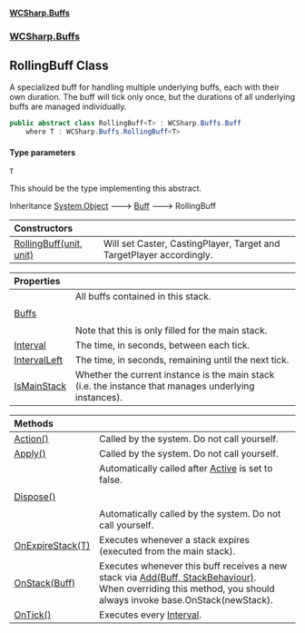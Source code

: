 #### [WCSharp.Buffs](README.md 'README')
### [WCSharp.Buffs](WCSharp.Buffs.md 'WCSharp.Buffs')

## RollingBuff<T> Class

A specialized buff for handling multiple underlying buffs, each with their own duration. The buff will tick only once, but the durations of all underlying buffs are managed individually.

```csharp
public abstract class RollingBuff<T> : WCSharp.Buffs.Buff
    where T : WCSharp.Buffs.RollingBuff<T>
```
#### Type parameters

<a name='WCSharp.Buffs.RollingBuff_T_.T'></a>

`T`

This should be the type implementing this abstract.

Inheritance [System.Object](https://docs.microsoft.com/en-us/dotnet/api/System.Object 'System.Object') &#129106; [Buff](WCSharp.Buffs.Buff.md 'WCSharp.Buffs.Buff') &#129106; RollingBuff<T>

| Constructors | |
| :--- | :--- |
| [RollingBuff(unit, unit)](WCSharp.Buffs.RollingBuff_T_.RollingBuff(WCSharp.Api.unit,WCSharp.Api.unit).md 'WCSharp.Buffs.RollingBuff<T>.RollingBuff(WCSharp.Api.unit, WCSharp.Api.unit)') | Will set Caster, CastingPlayer, Target and TargetPlayer accordingly. |

| Properties | |
| :--- | :--- |
| [Buffs](WCSharp.Buffs.RollingBuff_T_.Buffs.md 'WCSharp.Buffs.RollingBuff<T>.Buffs') | All buffs contained in this stack.<br/><br/><br/>Note that this is only filled for the main stack. |
| [Interval](WCSharp.Buffs.RollingBuff_T_.Interval.md 'WCSharp.Buffs.RollingBuff<T>.Interval') | The time, in seconds, between each tick. |
| [IntervalLeft](WCSharp.Buffs.RollingBuff_T_.IntervalLeft.md 'WCSharp.Buffs.RollingBuff<T>.IntervalLeft') | The time, in seconds, remaining until the next tick. |
| [IsMainStack](WCSharp.Buffs.RollingBuff_T_.IsMainStack.md 'WCSharp.Buffs.RollingBuff<T>.IsMainStack') | Whether the current instance is the main stack (i.e. the instance that manages underlying instances). |

| Methods | |
| :--- | :--- |
| [Action()](WCSharp.Buffs.RollingBuff_T_.Action().md 'WCSharp.Buffs.RollingBuff<T>.Action()') | Called by the system. Do not call yourself. |
| [Apply()](WCSharp.Buffs.RollingBuff_T_.Apply().md 'WCSharp.Buffs.RollingBuff<T>.Apply()') | Called by the system. Do not call yourself. |
| [Dispose()](WCSharp.Buffs.RollingBuff_T_.Dispose().md 'WCSharp.Buffs.RollingBuff<T>.Dispose()') | Automatically called after [Active](WCSharp.Buffs.Buff.Active.md 'WCSharp.Buffs.Buff.Active') is set to false.<br/><br/><br/>Automatically called by the system. Do not call yourself. |
| [OnExpireStack(T)](WCSharp.Buffs.RollingBuff_T_.OnExpireStack(T).md 'WCSharp.Buffs.RollingBuff<T>.OnExpireStack(T)') | Executes whenever a stack expires (executed from the main stack). |
| [OnStack(Buff)](WCSharp.Buffs.RollingBuff_T_.OnStack(WCSharp.Buffs.Buff).md 'WCSharp.Buffs.RollingBuff<T>.OnStack(WCSharp.Buffs.Buff)') | Executes whenever this buff receives a new stack via [Add(Buff, StackBehaviour)](WCSharp.Buffs.BuffSystem.Add(WCSharp.Buffs.Buff,WCSharp.Buffs.StackBehaviour).md 'WCSharp.Buffs.BuffSystem.Add(WCSharp.Buffs.Buff, WCSharp.Buffs.StackBehaviour)').<br/>When overriding this method, you should always invoke base.OnStack(newStack). |
| [OnTick()](WCSharp.Buffs.RollingBuff_T_.OnTick().md 'WCSharp.Buffs.RollingBuff<T>.OnTick()') | Executes every [Interval](WCSharp.Buffs.RollingBuff_T_.Interval.md 'WCSharp.Buffs.RollingBuff<T>.Interval'). |
